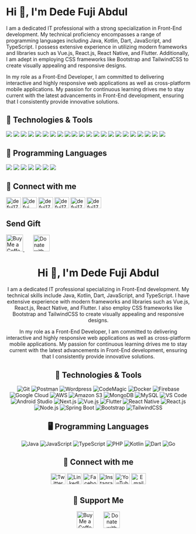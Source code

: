 <h1>Hi 👋, I'm Dede Fuji Abdul</h1>
I am a dedicated IT professional with a strong specialization in Front-End development. My technical proficiency encompasses a range of programming languages including Java, Kotlin, Dart, JavaScript, and TypeScript. I possess extensive experience in utilizing modern frameworks and libraries such as Vue.js, React.js, React Native, and Flutter. Additionally, I am adept in employing CSS frameworks like Bootstrap and TailwindCSS to create visually appealing and responsive designs.

In my role as a Front-End Developer, I am committed to delivering interactive and highly responsive web applications as well as cross-platform mobile applications. My passion for continuous learning drives me to stay current with the latest advancements in Front-End development, ensuring that I consistently provide innovative solutions.

## 🔧 Technologies & Tools
![](https://img.shields.io/badge/Git-informational?style=flat&logo=git&logoColor=white&color=6aa6f8)
![](https://img.shields.io/badge/Postman-informational?style=flat&logo=postman&logoColor=white&color=6aa6f8)
![](https://img.shields.io/badge/Wordpress-informational?style=flat&logo=wordpress&logoColor=white&color=6aa6f8)
![](https://img.shields.io/badge/CodeMagic-informational?style=flat&logo=codemagic&logoColor=white&color=6aa6f8)
![](https://img.shields.io/badge/Docker-informational?style=flat&logo=docker&logoColor=white&color=6aa6f8)
![](https://img.shields.io/badge/Firebase-informational?style=flat&logo=firebase&logoColor=white&color=6aa6f8)
![](https://img.shields.io/badge/Google_Cloud-informational?style=flat&logo=googlecloud&logoColor=white&color=6aa6f8)
![](https://img.shields.io/badge/AWS-informational?style=flat&logo=amazonaws&logoColor=white&color=6aa6f8)
![](https://img.shields.io/badge/Amazon_S3-informational?style=flat&logo=amazons3&logoColor=white&color=6aa6f8)
![](https://img.shields.io/badge/MongoDB-informational?style=flat&logo=mongodb&logoColor=white&color=6aa6f8)
![](https://img.shields.io/badge/MySQL-informational?style=flat&logo=mysql&logoColor=white&color=6aa6f8)
![](https://img.shields.io/badge/VS_Code-informational?style=flat&logo=visual-studio-code&logoColor=white&color=6aa6f8)
![](https://img.shields.io/badge/Android-Studio?style=flat&logo=android-studio&logoColor=white&color=6aa6f8)
![](https://img.shields.io/badge/Next.Js-informational?style=flat&logo=next.js&logoColor=white&color=6aa6f8)
![](https://img.shields.io/badge/Vue.Js-informational?style=flat&logo=vue.js&logoColor=white&color=6aa6f8)
![](https://img.shields.io/badge/Flutter-informational?style=flat&logo=flutter&logoColor=white&color=6aa6f8)
![](https://img.shields.io/badge/React_Native-informational?style=flat&logo=react&logoColor=white&color=6aa6f8)
![](https://img.shields.io/badge/React_JS-informational?style=flat&logo=react&logoColor=white&color=6aa6f8)
![](https://img.shields.io/badge/NodeJs-informational?style=flat&logo=node.js&logoColor=white&color=6aa6f8)
![](https://img.shields.io/badge/Spring_Boot-informational?style=flat&logo=spring&logoColor=white&color=6aa6f8)
![](https://img.shields.io/badge/Bootstrap-informational?style=flat&logo=Bootstrap&logoColor=white&color=6aa6f8)
![](https://img.shields.io/badge/Tailwindcss-informational?style=flat&logo=tailwindcss&logoColor=white&color=6aa6f8)

## 🔧 Programming Languages
![](https://img.shields.io/badge/Java-informational?style=flat&logo=oracle&logoColor=white&color=6aa6f8)
![](https://img.shields.io/badge/JavaScript-informational?style=flat&logo=javascript&logoColor=white&color=6aa6f8)
![](https://img.shields.io/badge/Typescript-informational?style=flat&logo=typescript&logoColor=white&color=6aa6f8)
![](https://img.shields.io/badge/PHP-informational?style=flat&logo=php&logoColor=white&color=6aa6f8)
![](https://img.shields.io/badge/Kotlin-informational?style=flat&logo=kotlin&logoColor=white&color=6aa6f8)
![](https://img.shields.io/badge/Dart-informational?style=flat&logo=dart&logoColor=white&color=6aa6f8)
![](https://img.shields.io/badge/GO-informational?style=flat&logo=go&logoColor=white&color=6aa6f8)

## 🔭 Connect with me 
<p align="left">
<a href="https://twitter.com/defuj17" target="blank"><img align="center" src="https://raw.githubusercontent.com/rahuldkjain/github-profile-readme-generator/master/src/images/icons/Social/twitter.svg" alt="defuj17" height="30" width="40" /></a>
<a href="https://linkedin.com/in/defuj" target="blank"><img align="center" src="https://raw.githubusercontent.com/rahuldkjain/github-profile-readme-generator/master/src/images/icons/Social/linked-in-alt.svg" alt="defuj" height="30" width="40" /></a>
<a href="https://fb.com/defuj17" target="blank"><img align="center" src="https://raw.githubusercontent.com/rahuldkjain/github-profile-readme-generator/master/src/images/icons/Social/facebook.svg" alt="defuj17" height="30" width="40" /></a>
<a href="https://instagram.com/defuj17" target="blank"><img align="center" src="https://raw.githubusercontent.com/rahuldkjain/github-profile-readme-generator/master/src/images/icons/Social/instagram.svg" alt="defuj17" height="30" width="40" /></a>
<a href="https://www.youtube.com/c/defuj17" target="blank"><img align="center" src="https://raw.githubusercontent.com/rahuldkjain/github-profile-readme-generator/master/src/images/icons/Social/youtube.svg" alt="defuj17" height="30" width="40" /></a>
<a href="mailto:defuj.dev@gmail.com" target="blank"><img align="center" src="https://www.logo.wine/a/logo/Gmail/Gmail-Logo.wine.svg" alt="defuj17" height="30" width="40" /></a>
</p>

## Send Gift
<a href='https://ko-fi.com/defuj' target='_blank'><img height='35' style='border:0px;height:46px;' src='https://az743702.vo.msecnd.net/cdn/kofi3.png?v=0' border='0' alt='Buy Me a Coffee at ko-fi.com' />
<a href="https://paypal.me/defuj17?country.x=ID&locale.x=id_ID" target='_blank'>
  <img height='45' style='border:0px;margin-left:24px' src="https://www.avonctlibrary.info/wp-content/uploads/2023/11/5895ceb2cba9841eabab6071.png" alt="Donate with PayPal" />
</a>

<h1 align="center">Hi 👋, I'm Dede Fuji Abdul</h1>
<p align="center">I am a dedicated IT professional specializing in Front-End development. My technical skills include Java, Kotlin, Dart, JavaScript, and TypeScript. I have extensive experience with modern frameworks and libraries such as Vue.js, React.js, React Native, and Flutter. I also employ CSS frameworks like Bootstrap and TailwindCSS to create visually appealing and responsive designs.</p>

<p align="center">In my role as a Front-End Developer, I am committed to delivering interactive and highly responsive web applications as well as cross-platform mobile applications. My passion for continuous learning drives me to stay current with the latest advancements in Front-End development, ensuring that I consistently provide innovative solutions.</p>

<h2 align="center">🔧 Technologies & Tools</h2>
<p align="center">
  <img src="https://img.shields.io/badge/Git-informational?style=flat&logo=git&logoColor=white&color=6aa6f8" alt="Git" />
  <img src="https://img.shields.io/badge/Postman-informational?style=flat&logo=postman&logoColor=white&color=6aa6f8" alt="Postman" />
  <img src="https://img.shields.io/badge/Wordpress-informational?style=flat&logo=wordpress&logoColor=white&color=6aa6f8" alt="Wordpress" />
  <img src="https://img.shields.io/badge/CodeMagic-informational?style=flat&logo=codemagic&logoColor=white&color=6aa6f8" alt="CodeMagic" />
  <img src="https://img.shields.io/badge/Docker-informational?style=flat&logo=docker&logoColor=white&color=6aa6f8" alt="Docker" />
  <img src="https://img.shields.io/badge/Firebase-informational?style=flat&logo=firebase&logoColor=white&color=6aa6f8" alt="Firebase" />
  <img src="https://img.shields.io/badge/Google_Cloud-informational?style=flat&logo=googlecloud&logoColor=white&color=6aa6f8" alt="Google Cloud" />
  <img src="https://img.shields.io/badge/AWS-informational?style=flat&logo=amazonaws&logoColor=white&color=6aa6f8" alt="AWS" />
  <img src="https://img.shields.io/badge/Amazon_S3-informational?style=flat&logo=amazons3&logoColor=white&color=6aa6f8" alt="Amazon S3" />
  <img src="https://img.shields.io/badge/MongoDB-informational?style=flat&logo=mongodb&logoColor=white&color=6aa6f8" alt="MongoDB" />
  <img src="https://img.shields.io/badge/MySQL-informational?style=flat&logo=mysql&logoColor=white&color=6aa6f8" alt="MySQL" />
  <img src="https://img.shields.io/badge/VS_Code-informational?style=flat&logo=visual-studio-code&logoColor=white&color=6aa6f8" alt="VS Code" />
  <img src="https://img.shields.io/badge/Android_Studio-informational?style=flat&logo=android-studio&logoColor=white&color=6aa6f8" alt="Android Studio" />
  <img src="https://img.shields.io/badge/Next.Js-informational?style=flat&logo=next.js&logoColor=white&color=6aa6f8" alt="Next.js" />
  <img src="https://img.shields.io/badge/Vue.Js-informational?style=flat&logo=vue.js&logoColor=white&color=6aa6f8" alt="Vue.js" />
  <img src="https://img.shields.io/badge/Flutter-informational?style=flat&logo=flutter&logoColor=white&color=6aa6f8" alt="Flutter" />
  <img src="https://img.shields.io/badge/React_Native-informational?style=flat&logo=react&logoColor=white&color=6aa6f8" alt="React Native" />
  <img src="https://img.shields.io/badge/React_JS-informational?style=flat&logo=react&logoColor=white&color=6aa6f8" alt="React.js" />
  <img src="https://img.shields.io/badge/NodeJs-informational?style=flat&logo=node.js&logoColor=white&color=6aa6f8" alt="Node.js" />
  <img src="https://img.shields.io/badge/Spring_Boot-informational?style=flat&logo=spring&logoColor=white&color=6aa6f8" alt="Spring Boot" />
  <img src="https://img.shields.io/badge/Bootstrap-informational?style=flat&logo=bootstrap&logoColor=white&color=6aa6f8" alt="Bootstrap" />
  <img src="https://img.shields.io/badge/TailwindCSS-informational?style=flat&logo=tailwindcss&logoColor=white&color=6aa6f8" alt="TailwindCSS" />
</p>

<h2 align="center">🖥️ Programming Languages</h2>
<p align="center">
  <img src="https://img.shields.io/badge/Java-informational?style=flat&logo=oracle&logoColor=white&color=6aa6f8" alt="Java" />
  <img src="https://img.shields.io/badge/JavaScript-informational?style=flat&logo=javascript&logoColor=white&color=6aa6f8" alt="JavaScript" />
  <img src="https://img.shields.io/badge/TypeScript-informational?style=flat&logo=typescript&logoColor=white&color=6aa6f8" alt="TypeScript" />
  <img src="https://img.shields.io/badge/PHP-informational?style=flat&logo=php&logoColor=white&color=6aa6f8" alt="PHP" />
  <img src="https://img.shields.io/badge/Kotlin-informational?style=flat&logo=kotlin&logoColor=white&color=6aa6f8" alt="Kotlin" />
  <img src="https://img.shields.io/badge/Dart-informational?style=flat&logo=dart&logoColor=white&color=6aa6f8" alt="Dart" />
  <img src="https://img.shields.io/badge/Go-informational?style=flat&logo=go&logoColor=white&color=6aa6f8" alt="Go" />
</p>

<h2 align="center">🔗 Connect with me</h2>
<p align="center">
  <a href="https://twitter.com/defuj17" target="_blank"><img src="https://raw.githubusercontent.com/rahuldkjain/github-profile-readme-generator/master/src/images/icons/Social/twitter.svg" alt="Twitter" height="30" width="40" /></a>
  <a href="https://linkedin.com/in/defuj" target="_blank"><img src="https://raw.githubusercontent.com/rahuldkjain/github-profile-readme-generator/master/src/images/icons/Social/linked-in-alt.svg" alt="LinkedIn" height="30" width="40" /></a>
  <a href="https://fb.com/defuj17" target="_blank"><img src="https://raw.githubusercontent.com/rahuldkjain/github-profile-readme-generator/master/src/images/icons/Social/facebook.svg" alt="Facebook" height="30" width="40" /></a>
  <a href="https://instagram.com/defuj17" target="_blank"><img src="https://raw.githubusercontent.com/rahuldkjain/github-profile-readme-generator/master/src/images/icons/Social/instagram.svg" alt="Instagram" height="30" width="40" /></a>
  <a href="https://www.youtube.com/c/defuj17" target="_blank"><img src="https://raw.githubusercontent.com/rahuldkjain/github-profile-readme-generator/master/src/images/icons/Social/youtube.svg" alt="YouTube" height="30" width="40" /></a>
  <a href="mailto:defuj.dev@gmail.com" target="_blank"><img src="https://www.logo.wine/a/logo/Gmail/Gmail-Logo.wine.svg" alt="Email" height="30" width="40" /></a>
</p>

<h2 align="center">💖 Support Me</h2>
<p align="center">
  <a href='https://ko-fi.com/defuj' target='_blank'><img height='35' style='border:0px;height:46px;' src='https://az743702.vo.msecnd.net/cdn/kofi3.png?v=0' border='0' alt='Buy Me a Coffee at ko-fi.com' /></a>
  <a href="https://paypal.me/defuj17?country.x=ID&locale.x=id_ID" target='_blank'>
    <img height='45' style='border:0px;margin-left:24px' src="https://www.avonctlibrary.info/wp-content/uploads/2023/11/5895ceb2cba9841eabab6071.png" alt="Donate with PayPal" />
  </a>
</p>
